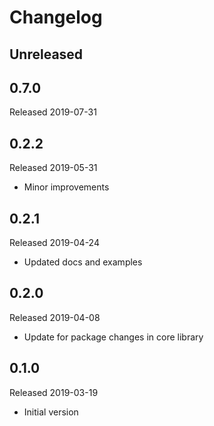 # Changelog

## Unreleased

## 0.7.0
Released 2019-07-31

## 0.2.2
Released 2019-05-31

- Minor improvements

## 0.2.1
Released 2019-04-24

- Updated docs and examples

## 0.2.0
Released 2019-04-08

- Update for package changes in core library

## 0.1.0
Released 2019-03-19

- Initial version
